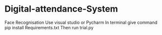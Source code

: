 # Digital-attendance-System
Face Recognisation
Use visual studio or Pycharm 
In terminal give command pip install Requirements.txt
Then run trial.py 
